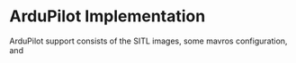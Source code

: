 # ArduPilot Implementation

ArduPilot support consists of the SITL images, some mavros configuration, and
